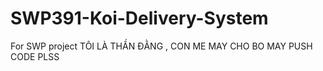 # SWP391-Koi-Delivery-System
For SWP project
TÔI LÀ THẦN ĐẰNG , CON ME MAY CHO BO MAY PUSH CODE PLSS
